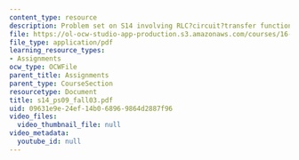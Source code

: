 ```yaml
---
content_type: resource
description: Problem set on S14 involving RLC?circuit?transfer function.
file: https://ol-ocw-studio-app-production.s3.amazonaws.com/courses/16-01-unified-engineering-i-ii-iii-iv-fall-2005-spring-2006/09631e9e24ef14b068969864d2887f96_s14_ps09_fall03.pdf
file_type: application/pdf
learning_resource_types:
- Assignments
ocw_type: OCWFile
parent_title: Assignments
parent_type: CourseSection
resourcetype: Document
title: s14_ps09_fall03.pdf
uid: 09631e9e-24ef-14b0-6896-9864d2887f96
video_files:
  video_thumbnail_file: null
video_metadata:
  youtube_id: null
---
```

